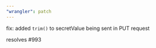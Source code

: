 ```yaml
---
"wrangler": patch
---
```


fix: added `trim()` to secretValue being sent in PUT request

resolves #993
